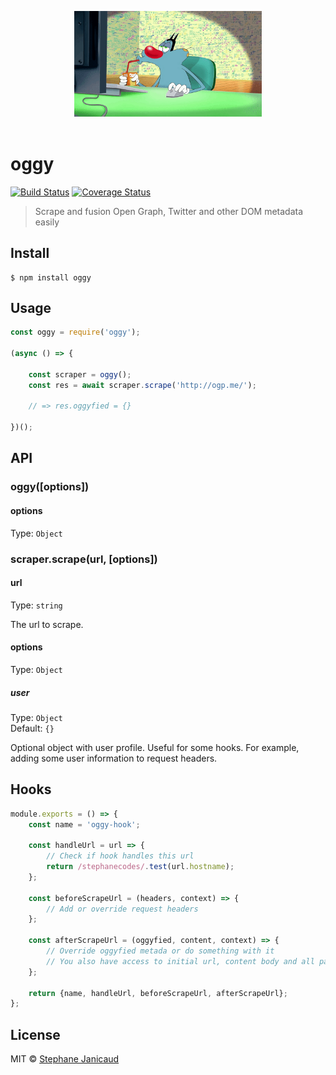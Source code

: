 <p align="center">
	<img src="media/logo.gif" width="300">
	<br>
	<br>
</p>

# oggy
[![Build Status](https://travis-ci.org/stephanecodes/oggy.svg?branch=master)](https://travis-ci.org/stephanecodes/oggy) [![Coverage Status](https://coveralls.io/repos/github/stephanecodes/oggy/badge.svg?branch=master)](https://coveralls.io/github/stephanecodes/oggy?branch=master)

>Scrape and fusion Open Graph, Twitter and other DOM metadata easily


## Install

```
$ npm install oggy
```


## Usage

```js
const oggy = require('oggy');

(async () => {

	const scraper = oggy();
	const res = await scraper.scrape('http://ogp.me/');

	// => res.oggyfied = {}

})();
```


## API

### oggy([options])

#### options

Type: `Object`

### scraper.scrape(url, [options])

#### url

Type: `string`

The url to scrape.

#### options

Type: `Object`

##### user

Type: `Object`<br>
Default: `{}`

Optional object with user profile.
Useful for some hooks. For example, adding some user information to request headers.


## Hooks

```js
module.exports = () => {
	const name = 'oggy-hook';

	const handleUrl = url => {
		// Check if hook handles this url
		return /stephanecodes/.test(url.hostname);
	};

	const beforeScrapeUrl = (headers, context) => {
		// Add or override request headers
	};

	const afterScrapeUrl = (oggyfied, content, context) => {
		// Override oggyfied metada or do something with it
		// You also have access to initial url, content body and all parsed metadata
	};

	return {name, handleUrl, beforeScrapeUrl, afterScrapeUrl};
};


```



## License

MIT © [Stephane Janicaud](https://github.com/stephanecodes)
